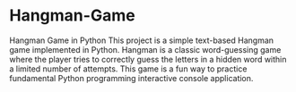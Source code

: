 # Hangman-Game
Hangman Game in Python This project is a simple text-based Hangman game implemented in Python.  Hangman is a classic word-guessing game where the player tries to correctly guess the letters in a hidden word within a limited number of attempts. This game is a fun way to practice fundamental Python programming  interactive console application.
